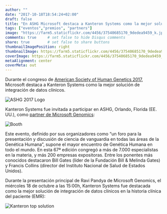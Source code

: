 ```yaml
---
author: ""
date: "2017-10-18T18:54:24+02:00"
draft: false
title: "En ASHG Microsoft destaca a Kanteron Systems como la mejor solución de integración de datos clínicos"
tags: ["eventos","premios", "partners"]
image: "https://farm5.staticflickr.com/4456/37540685170_9dedea9459_k.jpg"
comments: true     # set false to hide Disqus comments
share: true        # set false to share buttons
thumbnailImagePosition: right
thumbnailImage: https://farm5.staticflickr.com/4456/37540685170_9dedea9459_k.jpg
coverImage: https://farm5.staticflickr.com/4456/37540685170_9dedea9459_k.jpg
metaAlignment: center
coverMeta: out
---
```


Durante el congreso de [American Society of Human Genetics 2017](https://www.ashg.org/2017meeting/), Microsoft destaca a Kanteron Systems como la mejor solución de integración de datos clínicos.

<!--more-->

![ASHG 2017 Logo](https://www.ashg.org/2017meeting/images/template/ASHG-2017-logo-blk.png) 

Kanteron Systems fue invitada a participar en ASHG, Orlando, Florida (EE. UU.),  como [partner de Microsoft Genomics](https://enterprise.microsoft.com/en-us/industries/health/genomics/):

![Booth](https://farm5.staticflickr.com/4487/37540681070_e9bb670be5_k.jpg) 

Este evento, definido por sus organizadores como “un foro para la presentación y discusión de ciencia de vanguardia en todas las áreas de la Genética Humana”, supone el mayor encuentro de Genética Humana en todo el mundo. En esta 67ª edición congregó a más de 7.000 especialistas en la materia, y más 200 empresas expositoras. Entre los ponentes más conocidos destacaron Bill Gates (líder de la Fundación Bill & Melinda Gates) y Francis Collins (director del Instituto Nacional de Salud de Estados Unidos).

Durante la presentación principal de Ravi Pandya de Microsoft Genomics, el miércoles 18 de octubre a las 15:00h, Kanteron Systems fue destacada como la mejor solución de integración de datos clínicos en la historia clínica del paciente (EMR):

![Kanteron top solution](https://farm5.staticflickr.com/4456/37540685170_9dedea9459_k.jpg) 